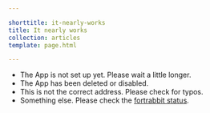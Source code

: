 ```yaml
---

shorttitle: it-nearly-works
title: It nearly works
collection: articles
template: page.html

---
```


* The App is not set up yet. Please wait a little longer.
* The App has been deleted or disabled.
* This is not the correct address. Please check for typos.
* Something else. Please check the [fortrabbit status](http://status.fortrabbit.com).
